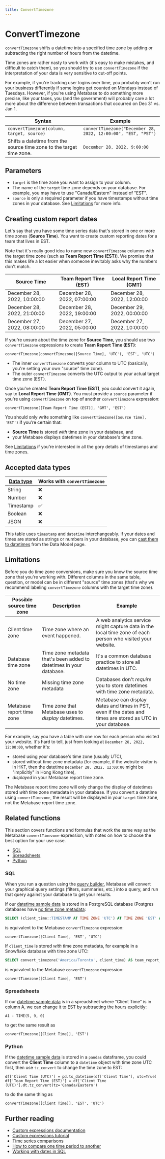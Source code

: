 ```yaml
---
title: ConvertTimezone
---
```


# ConvertTimezone

`convertTimezone` shifts a datetime into a specified time zone by adding or subtracting the right number of hours from the datetime.

Time zones are rather nasty to work with (it's easy to make mistakes, and difficult to catch them), so you should try to use `convertTimezone` if the interpretation of your data is very sensitive to cut-off points. 

For example, if you're tracking user logins over time, you probably won't run your business differently if some logins get counted on Mondays instead of Tuesdays. However, if you're using Metabase to do something more precise, like your taxes, you (and the government) will probably care a lot more about the difference between transactions that occurred on Dec 31 vs. Jan 1.

| Syntax                                                               | Example                                                       |
|----------------------------------------------------------------------|---------------------------------------------------------------|
| `convertTimezone(column, target, source)`                            | `convertTimezone("December 28, 2022, 12:00:00", "EST, "PST")` |
| Shifts a datetime from the source time zone to the target time zone. | `December 28, 2022, 9:00:00`                                  |

## Parameters

- `target` is the time zone you want to assign to your column.
- The name of the `target` time zone depends on your database. For example, you may have to use "Canada/Eastern" instead of "EST".
- `source` is only a required parameter if you have timestamps without time zones in your database. See [Limitations](#limitations) for more info.

## Creating custom report dates

Let's say that you have some time series data that's stored in one or more time zones (**Source Time**). You want to create custom reporting dates for a team that lives in EST.

Note that it's really good idea to name new `convertTimezone` columns with the target time zone (such as **Team Report Time (EST)**). We promise that this makes life a lot easier when someone inevitably asks why the numbers don't match.

| Source Time                        | Team Report Time (EST)       |  Local Report Time (GMT)     |
|------------------------------------|------------------------------|------------------------------|
| December 28, 2022, 10:00:00        | December 28, 2022, 07:00:00  | December 28, 2022, 12:00:00  |
| December 28, 2022, 21:00:00        | December 28, 2022, 19:00:00  | December 29, 2022, 00:00:00  |
| December 27, 2022, 08:00:00        | December 27, 2022, 05:00:00  | December 27, 2022, 10:00:00  |

If you're unsure about the time zone for **Source Time**, you should use two `convertTimezone` expressions to create **Team Report Time (EST)**:

```
convertTimezone(convertTimezone([Source Time], 'UTC'), 'EST', 'UTC')
```

- The inner `convertTimezone` converts your column to UTC (basically, you're setting your own "source" time zone).
- The outer `convertTimezone` converts the UTC output to your actual target time zone (EST).

Once you've created **Team Report Time (EST)**, you could convert it again, say to **Local Report Time (GMT)**. You must provide a `source` parameter if you're using `convertTimezone` on top of another `convertTimezone` expression:

```
convertTimezone([Team Report Time (EST)], 'GMT', 'EST')
```

You should only write something like `convertTimezone([Source Time], 'EST')` if you're certain that:

- **Source Time** is stored _with_ time zone in your database, and
- your Metabase displays datetimes in your database's time zone.

See [Limitations](#limitations) if you're interested in all the gory details of timestamps and time zones.

## Accepted data types

| [Data type](https://www.metabase.com/learn/databases/data-types-overview#examples-of-data-types) | Works with `convertTimezone`  |
| ----------------------- | -------------------- |
| String                  | ❌                   |
| Number                  | ❌                   |
| Timestamp               | ✅                   |
| Boolean                 | ❌                   |
| JSON                    | ❌                   |

This table uses `timestamp` and `datetime` interchangeably. If your dates and times are stored as strings or numbers in your database, you can [cast them to datetimes](../data-modeling/metadata-editing#casting-to-a-specific-data-type) from the Data Model page.

## Limitations

Before you do time zone conversions, make sure you know the source time zone that you're working with. Different columns in the same table, question, or model can be in different "source" time zones (that's why we recommend labeling `convertTimezone` columns with the target time zone).

| Possible source time zone     | Description                                                         | Example                                                                                                          |
|-------------------------------|---------------------------------------------------------------------|------------------------------------------------------------------------------------------------------------------|
| Client time zone              | Time zone where an event happened.                                  | A web analytics service might capture data in the local time zone of each person who visited your website.       |
| Database time zone            | Time zone metadata that's been added to datetimes in your database. | It's a common database practice to store all datetimes in UTC.                                                   |
| No time zone                  | Missing time zone metadata                                          | Databases don't _require_ you to store datetimes with time zone metadata.                                        |
| Metabase report time zone     | Time zone that Metabase uses to _display_ datetimes.                | Metabase can display dates and times in PST, even if the dates and times are stored as UTC in your database.     |

For example, say you have a table with one row for each person who visited your website. It's hard to tell, just from looking at `December 28, 2022, 12:00:00`, whether it's:

- stored using your database's time zone (usually UTC),
- stored without time zone metadata (for example, if the website visitor is in HKT, then the datetime `December 28, 2022, 12:00:00` might be "implicitly" in Hong Kong time),
- _displayed_ in your Metabase report time zone.

The Metabase report time zone will only change the display of datetimes stored _with_ time zone metadata in your database. If you convert a datetime using `convertTimezone`, the result will be displayed in your `target` time zone, not the Metabase report time zone.

## Related functions

This section covers functions and formulas that work the same way as the Metabase `convertTimezone` expression, with notes on how to choose the best option for your use case.

- [SQL](#sql)
- [Spreadsheets](#spreadsheets)
- [Python](#python)

### SQL

When you run a question using the [query builder](https://www.metabase.com/glossary/query_builder), Metabase will convert your graphical query settings (filters, summaries, etc.) into a query, and run that query against your database to get your results.

If our [datetime sample data](#creating-custom-report-dates) is stored in a PostgreSQL database (Postgres databases have [no time zone metadata](#source-time-zones):

```sql
SELECT (client_time::TIMESTAMP AT TIME ZONE 'UTC') AT TIME ZONE 'EST' AS team_report_time_est
```

is equivalent to the Metabase `convertTimezone` expression:

```
convertTimezone([Client Time], 'EST', 'UTC')
```

If `client_time` is stored _with_ time zone metadata, for example in a Snowflake database with time zone UTC:

```sql
SELECT convert_timezone('America/Toronto', client_time) AS team_report_time_est
```

is equivalent to the Metabase `convertTimezone` expression:

```
convertTimezone([Client Time], 'EST')
```

### Spreadsheets

If our [datetime sample data](#creating-custom-report-dates) is in a spreadsheet where "Client Time" is in column A, we can change it to EST by subtracting the hours explicitly:

```
A1 - TIME(5, 0, 0)
```

to get the same result as

```
convertTimezone([Client Time)], 'EST')
```

### Python

If the [datetime sample data](#creating-custom-report-dates) is stored in a `pandas` dataframe, you could convert the **Client Time** column to a `datetime` object with time zone UTC first, then use `tz_convert` to change the time zone to EST:

```
df['Client Time (UTC)'] = pd.to_datetime(df['Client Time'], utc=True)
df['Team Report Time (EST)'] = df['Client Time (UTC)'].dt.tz_convert(tz='Canada/Eastern')
```

to do the same thing as

```
convertTimezone([Client Time)], 'EST', 'UTC')
```

## Further reading

- [Custom expressions documentation](../expressions.md)
- [Custom expressions tutorial](https://www.metabase.com/learn/questions/custom-expressions)
- [Time series comparisons](https://www.metabase.com/learn/questions/time-series-comparisons)
- [How to compare one time period to another](https://www.metabase.com/learn/dashboards/compare-times)
- [Working with dates in SQL](https://www.metabase.com/learn/sql-questions/dates-in-sql)
